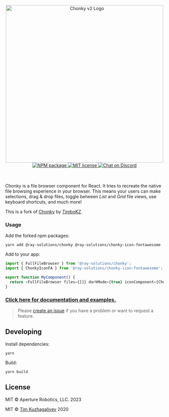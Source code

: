 <p align="center">
    <img src="https://chonky.io/chonky-logo-v2.png" alt="Chonky v2 Logo" width="500" />
    <br />
    <a href="https://www.npmjs.com/package/@ray-solutions/chonky">
        <img
            alt="NPM package"
            src="https://img.shields.io/npm/v/@ray-solutions/chonky.svg?style=flat&colorB=ffac5c"
        />
    </a>
    <a href="https://tldrlegal.com/license/mit-license">
        <img
            alt="MIT license"
            src="https://img.shields.io/npm/l/chonky?style=flat&colorB=dcd67a"
        />
    </a>
    <a href="https://discord.gg/4HJaFn9">
        <img
            alt="Chat on Discord"
            src="https://img.shields.io/discord/696033621986770957?label=discord&style=flat&colorB=08acee"
        />
    </a>
    <br />
    <br />
    <br />
</p>

Chonky is a file browser component for React. It tries to recreate the native file
browsing experience in your browser. This means your users can make selections, drag
& drop files, toggle between _List_ and _Grid_ file views, use keyboard shortcuts, and
much more!

This is a fork of [Chonky] by [TimboKZ].

[Chonky]: https://github.com/TimboKZ/Chonky
[TimboKZ]: https://github.com/TimboKZ

### Usage

Add the forked npm packages:

```
yarn add @ray-solutions/chonky @ray-solutions/chonky-icon-fontawesome
```

Add to your app:

```typescript
import { FullFileBrowser } from '@ray-solutions/chonky';
import { ChonkyIconFA } from '@ray-solutions/chonky-icon-fontawesome';

export function MyComponent() {
  return <FullFileBrowser files={[]} darkMode={true} iconComponent={ChonkyIconFA} />;
}
```

### [Click here for documentation and examples.](https://chonky.io/)

> Please [create an issue](https://github.com/aperturerobotics/react-chonky/issues) if you have a
> problem or want to request a feature.

## Developing

Install dependencies:

```
yarn
```

Build:

```
yarn build
```

## License

MIT © Aperture Robotics, LLC. 2023

MIT © [Tim Kuzhagaliyev](https://github.com/TimboKZ) 2020
